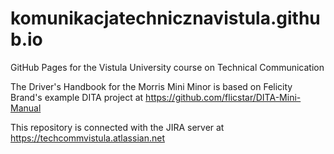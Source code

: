 # komunikacjatechnicznavistula.github.io
GitHub Pages for the Vistula University course on Technical Communication

The Driver's Handbook for the Morris Mini Minor is based on Felicity Brand's example DITA project at https://github.com/flicstar/DITA-Mini-Manual

This repository is connected with the JIRA server at https://techcommvistula.atlassian.net
